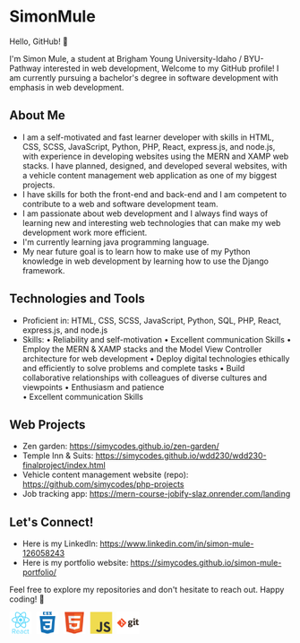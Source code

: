 # SimonMule

Hello, GitHub! 👋

I'm Simon Mule, a student at Brigham Young University-Idaho / BYU-Pathway interested in web development, Welcome to my GitHub profile!
I am currently pursuing a bachelor's degree in software development with emphasis in web development.

## About Me

- I am a self-motivated and fast learner developer with skills in HTML, CSS, SCSS, JavaScript, Python, PHP, React, express.js, and node.js, with experience in developing websites using the MERN and XAMP web stacks. I have planned, designed, and developed several websites, with a vehicle content management web application as one of my biggest projects.
- I have skills for both the front-end and back-end and I am competent to contribute to a web and software development team.
- I am passionate about web development and I always find ways of learning new and interesting web technologies that can make my web development work more efficient. 
- I'm currently learning java programming language.
- My near future goal is to learn how to make use of my Python knowledge in web development by learning how to use the Django framework.

## Technologies and Tools

- Proficient in: HTML, CSS, SCSS, JavaScript, Python, SQL, PHP, React, express.js, and node.js
- Skills:
• Reliability and self-motivation
• Excellent communication Skills
• Employ the MERN & XAMP stacks and the Model View Controller architecture for web development
• Deploy digital technologies ethically and efficiently  to solve problems and complete tasks
• Build collaborative relationships with colleagues of diverse cultures and viewpoints
• Enthusiasm and patience                           
•	Excellent communication Skills

## Web Projects
- Zen garden: https://simycodes.github.io/zen-garden/
- Temple Inn & Suits: https://simycodes.github.io/wdd230/wdd230-finalproject/index.html
- Vehicle content management website (repo): https://github.com/simycodes/php-projects 
- Job tracking app: https://mern-course-jobify-slaz.onrender.com/landing

## Let's Connect!

- Here is my LinkedIn: https://www.linkedin.com/in/simon-mule-126058243
- Here is my portfolio website: https://simycodes.github.io/simon-mule-portfolio/

Feel free to explore my repositories and don't hesitate to reach out. Happy coding! 🚀


<div>
    <img src="https://github.com/devicons/devicon/blob/master/icons/react/react-original-wordmark.svg" title="React" alt="React" width="40" height="40"/>&nbsp;
    <img src="https://github.com/devicons/devicon/blob/master/icons/css3/css3-plain-wordmark.svg"  title="CSS3" alt="CSS" width="40" height="40"/>&nbsp;
    <img src="https://github.com/devicons/devicon/blob/master/icons/html5/html5-original.svg" title="HTML5" alt="HTML" width="40" height="40"/>&nbsp;
    <img src="https://github.com/devicons/devicon/blob/master/icons/javascript/javascript-original.svg" title="JavaScript" alt="JavaScript" width="40" height="40"/>&nbsp;
    <img src="https://github.com/devicons/devicon/blob/master/icons/git/git-original-wordmark.svg" title="Git" **alt="Git" width="40" height="40"/>
</div>
